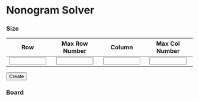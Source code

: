 <script src="./board.js"></script>

# Nonogram Solver

### Size

|                    Row                     |                 Max Row Number                 |                   Column                   |                 Max Col Number                 |
| :----------------------------------------: | :--------------------------------------------: | :----------------------------------------: | :--------------------------------------------: |
| <input id="num_row" style="width:100px" /> | <input id="num_row_max" style="width:100px" /> | <input id="num_col" style="width:100px" /> | <input id="num_col_max" style="width:100px" /> |

<button id="create" onclick="create_board()">Create</button>

### Board

<table id="game_board"></table>
